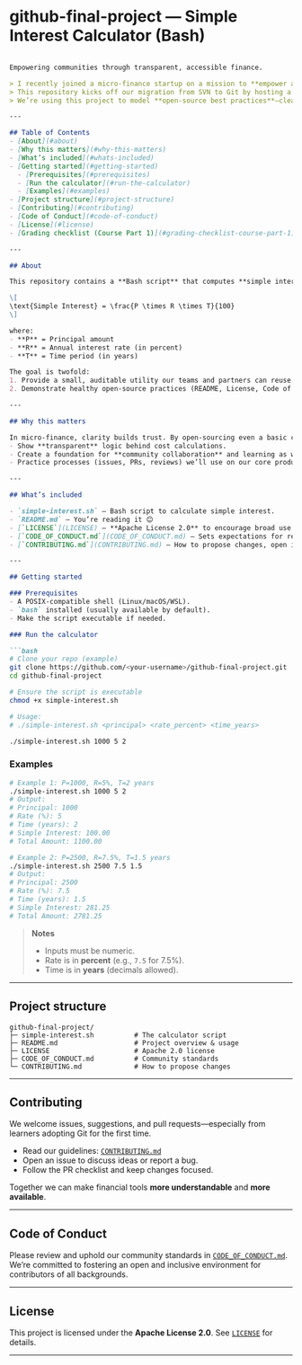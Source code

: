 # github-final-project — Simple Interest Calculator (Bash)
````markdown

Empowering communities through transparent, accessible finance.

> I recently joined a micro-finance startup on a mission to **empower and provide opportunities to low-income individuals**.  
> This repository kicks off our migration from SVN to Git by hosting a small but essential example: a **Simple Interest Calculator**.  
> We’re using this project to model **open-source best practices**—clear docs, a welcoming community process, and a permissive license.

---

## Table of Contents
- [About](#about)
- [Why this matters](#why-this-matters)
- [What’s included](#whats-included)
- [Getting started](#getting-started)
  - [Prerequisites](#prerequisites)
  - [Run the calculator](#run-the-calculator)
  - [Examples](#examples)
- [Project structure](#project-structure)
- [Contributing](#contributing)
- [Code of Conduct](#code-of-conduct)
- [License](#license)
- [Grading checklist (Course Part 1)](#grading-checklist-course-part-1)

---

## About

This repository contains a **Bash script** that computes **simple interest**:

\[
\text{Simple Interest} = \frac{P \times R \times T}{100}
\]

where:
- **P** = Principal amount  
- **R** = Annual interest rate (in percent)  
- **T** = Time period (in years)

The goal is twofold:
1. Provide a small, auditable utility our teams and partners can reuse.
2. Demonstrate healthy open-source practices (README, License, Code of Conduct, Contributing guidelines).

---

## Why this matters

In micro-finance, clarity builds trust. By open-sourcing even a basic calculator, we:
- Show **transparent** logic behind cost calculations.
- Create a foundation for **community collaboration** and learning as we move from SVN to Git.
- Practice processes (issues, PRs, reviews) we’ll use on our core products.

---

## What’s included

- `simple-interest.sh` — Bash script to calculate simple interest.
- `README.md` — You’re reading it 😊
- [`LICENSE`](LICENSE) — **Apache License 2.0** to encourage broad use.
- [`CODE_OF_CONDUCT.md`](CODE_OF_CONDUCT.md) — Sets expectations for respectful collaboration.
- [`CONTRIBUTING.md`](CONTRIBUTING.md) — How to propose changes, open issues, and submit PRs.

---

## Getting started

### Prerequisites
- A POSIX-compatible shell (Linux/macOS/WSL).  
- `bash` installed (usually available by default).
- Make the script executable if needed.

### Run the calculator

```bash
# Clone your repo (example)
git clone https://github.com/<your-username>/github-final-project.git
cd github-final-project

# Ensure the script is executable
chmod +x simple-interest.sh

# Usage:
# ./simple-interest.sh <principal> <rate_percent> <time_years>

./simple-interest.sh 1000 5 2
````

### Examples

```bash
# Example 1: P=1000, R=5%, T=2 years
./simple-interest.sh 1000 5 2
# Output:
# Principal: 1000
# Rate (%): 5
# Time (years): 2
# Simple Interest: 100.00
# Total Amount: 1100.00

# Example 2: P=2500, R=7.5%, T=1.5 years
./simple-interest.sh 2500 7.5 1.5
# Output:
# Principal: 2500
# Rate (%): 7.5
# Time (years): 1.5
# Simple Interest: 281.25
# Total Amount: 2781.25
```

> **Notes**
>
> * Inputs must be numeric.
> * Rate is in **percent** (e.g., `7.5` for 7.5%).
> * Time is in **years** (decimals allowed).

---

## Project structure

```
github-final-project/
├─ simple-interest.sh          # The calculator script
├─ README.md                   # Project overview & usage
├─ LICENSE                     # Apache 2.0 license
├─ CODE_OF_CONDUCT.md          # Community standards
└─ CONTRIBUTING.md             # How to propose changes
```

---

## Contributing

We welcome issues, suggestions, and pull requests—especially from learners adopting Git for the first time.

* Read our guidelines: [`CONTRIBUTING.md`](CONTRIBUTING.md)
* Open an issue to discuss ideas or report a bug.
* Follow the PR checklist and keep changes focused.

Together we can make financial tools **more understandable** and **more available**.

---

## Code of Conduct

Please review and uphold our community standards in [`CODE_OF_CONDUCT.md`](CODE_OF_CONDUCT.md).
We’re committed to fostering an open and inclusive environment for contributors of all backgrounds.

---

## License

This project is licensed under the **Apache License 2.0**.
See [`LICENSE`](LICENSE) for details.

---


```
```
